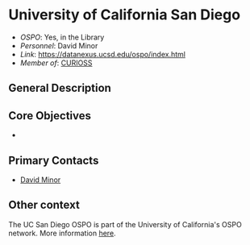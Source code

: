 # University of California San Diego

- *OSPO*: Yes, in the Library
- *Personnel*: David Minor
- *Link*: https://datanexus.ucsd.edu/ospo/index.html
- *Member of*: [CURIOSS](https://curioss.org/)

## General Description



## Core Objectives

- 

## Primary Contacts

- [David Minor](mailto:dminor@ucsd.edu)

## Other context

The UC San Diego OSPO is part of the University of California's OSPO network. More information [here](https://today.ucsd.edu/story/new-grant-supports-multi-uc-campus-effort-to-build-network-of-open-source-program-offices).
